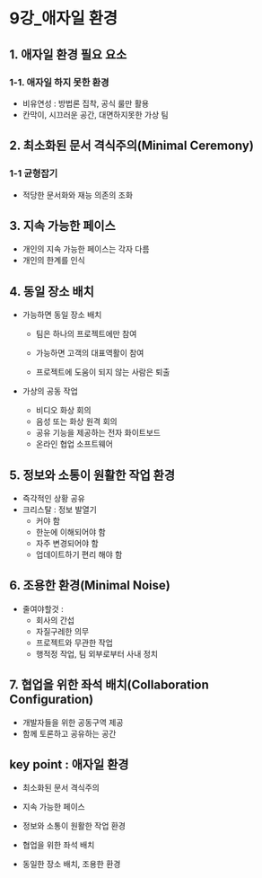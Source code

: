 # 9강_애자일 환경



## 1. 애자일 환경 필요 요소

### 1-1. 애자일 하지 못한 환경

- 비유연성 : 방법론 집착, 공식 룰만 활용
- 칸막이, 시끄러운 공간, 대면하지못한 가상 팀



## 2. 최소화된 문서 격식주의(Minimal Ceremony)

### 1-1 균형잡기

- 적당한 문서화와 재능 의존의 조화



## 3. 지속 가능한 페이스

- 개인의 지속 가능한 페이스는 각자 다름
- 개인의 한계를 인식

## 4. 동일 장소 배치

- 가능하면 동일 장소 배치

  - 팀은 하나의 프로젝트에만 참여

  - 가능하면 고객의 대표역활이 참여

  - 프로젝트에 도움이 되지 않는 사람은 퇴출

    

- 가상의 공동 작업

  - 비디오 화상 회의
  - 음성 또는 화상 원격 회의
  - 공유 기능을 제공하는 전자 화이트보드
  - 온라인 협업 소프트웨어



## 5. 정보와 소통이 원활한 작업 환경

- 즉각적인 상황 공유
- 크리스탈 : 정보 발열기
  - 커야 함
  - 한눈에 이해되어야 함
  - 자주 변경되어야 함
  - 업데이트하기 편리 해야 함

## 6. 조용한 환경(Minimal Noise)

- 줄여야할것 : 
  - 회사의 간섭
  - 자질구레한 의무
  - 프로젝트와 무관한 작업
  - 행적정 작업, 팀 외부로부터 사내 정치



## 7. 협업을 위한 좌석 배치(Collaboration Configuration)

- 개발자들을 위한 공동구역 제공
- 함께 토론하고 공유하는 공간



## key point : 애자일 환경

- 최소화된 문서 격식주의

- 지속 가능한 페이스

- 정보와 소통이 원활한 작업 환경

- 협업을 위한 좌석 배치

- 동일한 장소 배치, 조용한 환경

  

